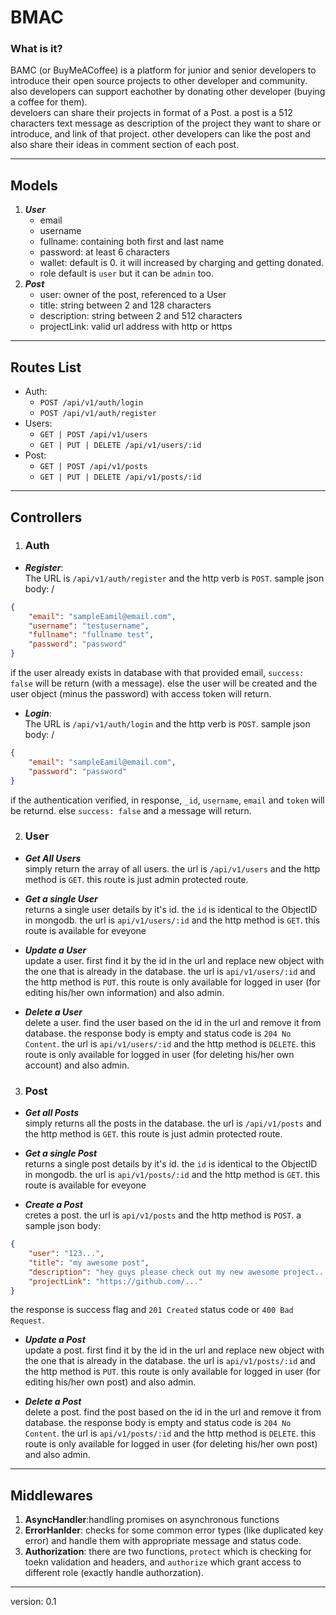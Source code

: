 # BMAC

### **What is it?**
BAMC (or BuyMeACoffee) is a platform for junior and senior developers to introduce their open source projects to other developer and community. also developers can support eachother by donating other developer (buying a coffee for them). \
develoers can share their projects in format of a Post. a post is a 512 characters text message as description of the project they want to share or introduce, and link of that project. other developers can like the post and also share their ideas in comment section of each post. 

***
## **Models**
1. ***User***
    - email
    - username
    - fullname: containing both first and last name
    - password: at least 6 characters
    - wallet: default is 0. it will increased by charging and getting donated.
    - role default is `user` but it can be `admin` too.
2. ***Post***
    - user: owner of the post, referenced to a User
    - title: string between 2 and 128 characters
    - description: string between 2 and 512 characters
    - projectLink: valid url address with http or https
***
## **Routes List**
- Auth:
    - `POST /api/v1/auth/login`
    - `POST /api/v1/auth/register`
- Users:
    - `GET | POST /api/v1/users`
    - `GET | PUT | DELETE /api/v1/users/:id`
- Post:
    - `GET | POST /api/v1/posts`
    - `GET | PUT | DELETE /api/v1/posts/:id`
***
## **Controllers**
1. ### **Auth**
- ***Register***: \
The URL is `/api/v1/auth/register` and the http verb is `POST`. sample json body: /
```json
{
    "email": "sampleEamil@email.com",
    "username": "testusername",
    "fullname": "fullname test",
    "password": "password"
}
```
if the user already exists in database with that provided email, `success: false` will be return (with a message). else the user will be created and the user object (minus the password) with access token will return.
- ***Login***: \
The URL is `/api/v1/auth/login` and the http verb is `POST`. sample json body: /
```json
{
    "email": "sampleEamil@email.com",
    "password": "password"
}
```
if the authentication verified, in response, `_id`, `username`, `email` and `token` will be returnd. else `success: false` and a message will return.

2. ### **User**
- ***Get All Users*** \
simply return the array of all users. the url is `/api/v1/users` and the http method is `GET`. this route is just admin protected route.

- ***Get a single User*** \
returns a single user details by it's id. the `id` is identical to the ObjectID in mongodb. the url is `api/v1/users/:id` and the http method is `GET`. this route is available for eveyone

- ***Update a User*** \
update a user. first find it by the id in the url and replace new object with the one that is already in the database. the url is `api/v1/users/:id` and the http method is `PUT`. this route is only available for logged in user (for editing his/her own information) and also admin.

- ***Delete a User*** \
delete a user. find the user based on the id in the url and remove it from database. the response body is empty and status code is `204 No Content`. the url is `api/v1/users/:id` and the http method is `DELETE`. this route is only available for logged in user (for deleting his/her own account) and also admin.

3. ### **Post**

- ***Get all Posts*** \
simply returns all the posts in the database. the url is `/api/v1/posts` and the http method is `GET`. this route is just admin protected route.

- ***Get a single Post*** \
returns a single post details by it's id. the `id` is identical to the ObjectID in mongodb. the url is `api/v1/posts/:id` and the http method is `GET`. this route is available for eveyone

- ***Create a Post*** \
cretes a post. the url is `api/v1/posts` and the http method is `POST`. a sample json body:
```json
{
    "user": "123...",
    "title": "my awesome post",
    "description": "hey guys please check out my new awesome project...",
    "projectLink": "https://github.com/..."
}
```
the response is success flag and `201 Created` status code or `400 Bad Request`. 

- ***Update a Post*** \
update a post. first find it by the id in the url and replace new object with the one that is already in the database. the url is `api/v1/posts/:id` and the http method is `PUT`. this route is only available for logged in user (for editing his/her own post) and also admin.

- ***Delete a Post*** \
delete a post. find the post based on the id in the url and remove it from database. the response body is empty and status code is `204 No Content`. the url is `api/v1/posts/:id` and the http method is `DELETE`. this route is only available for logged in user (for deleting his/her own post) and also admin.

***
## **Middlewares**
1. **AsyncHandler**:handling promises on asynchronous functions 
2. **ErrorHanlder**: checks for some common error types (like duplicated key error) and handle them with appropriate message and status code.
3. **Authorization**: there are two functions, `protect` which is checking for toekn validation and headers, and `authorize` which grant access to different role (exactly handle authorzation).

***
version: 0.1